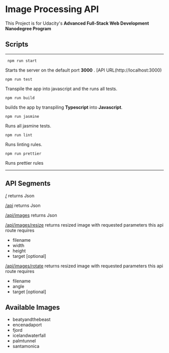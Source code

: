 # Image Processing API
This Project is  for Udacity's
**Advanced Full-Stack Web Development Nanodegree Program**

## Scripts
___
     npm run start
Starts the server on the default port **3000** . [API URL(http://localhost:3000)
    
    npm run test
Transpile the app into javascript and the runs all tests.
    
    npm run build
 builds the app by transpiling     **Typescript** into **Javascript**.
    
    npm run jasmine    
 Runs all jasmine tests.
    
    npm run lint     
Runs linting rules.
    
    npm run prettier
Runs prettier rules
___
## API Segments
[/](http://localhost:3000/)
    returns Json

[/api](http://localhost:3000/api/)
    returns Json

[/api/images](http://localhost:3000/api/images/)
    returns Json

[/api/images/resize](http://localhost:3000/api/images/resize?filename=beautyandthebeast&width=200&height=500)
    returns resized image with requested parameters 
    this api route requires 
   - filename
   - width
   - height
   - target [optional] 
  
[/api/images/rotate](http://localhost:3000/api/images/rotate?filename=beautyandthebeast&angle=45)
    returns resized image with requested parameters 
    this api route requires 
   - filename
   - angle
   - target [optional] 

## Available Images
- beatyandthebeast
- encenadaport
- fjord
- icelandwaterfall
- palmtunnel
- santamonica
